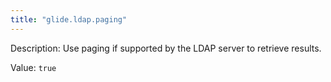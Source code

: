 ```yaml
---
title: "glide.ldap.paging"
---
```


Description: Use paging if supported by the LDAP server to retrieve results.

Value: `true`